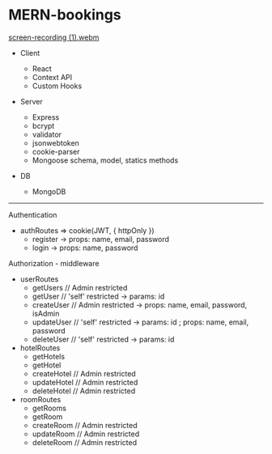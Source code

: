 # MERN-bookings

[screen-recording (1).webm](https://user-images.githubusercontent.com/99029880/224847207-a2d36632-548c-4134-9c1c-da48cba0a2e7.webm)

- Client
    + React
    + Context API
    + Custom Hooks

- Server
    + Express
    + bcrypt
    + validator
    + jsonwebtoken
    + cookie-parser
    + Mongoose schema, model, statics methods

- DB
    + MongoDB

----

Authentication
- authRoutes => cookie(JWT, { httpOnly })
    + register -> props: name, email, password
    + login -> props: name, password

Authorization - middleware
- userRoutes
    + getUsers // Admin restricted
    + getUser // 'self' restricted    -> params: id
    + createUser // Admin restricted  -> props: name, email, password, isAdmin
    + updateUser // 'self' restricted -> params: id ; props: name, email, password
    + deleteUser // 'self' restricted -> params: id
- hotelRoutes
    + getHotels
    + getHotel
    + createHotel // Admin restricted
    + updateHotel // Admin restricted
    + deleteHotel // Admin restricted
- roomRoutes
    + getRooms
    + getRoom
    + createRoom // Admin restricted
    + updateRoom // Admin restricted
    + deleteRoom // Admin restricted
